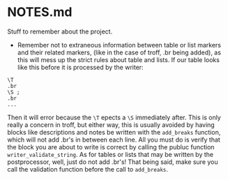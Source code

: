 # NOTES.md

Stuff to remember about the project.

- Remember not to extraneous information between table or list markers and their
related markers, (like in the case of troff, .br being added), as this will mess
up the strict rules about table and lists. If our table looks like this before it
is processed by the writer:

```
\T
.br
\S ;
.br
...
```

Then it will error because the `\T` epects a `\S` immediately after. This is only
really a concern in troff, but either way, this is usually avoided by having blocks
like descriptions and notes be written with the `add_breaks` function, which will
not add .br's in between each line. All you must do is verify that the block you
are about to write is correct by calling the publuc function `writer_validate_string`.
As for tables or lists that may be written by the postprocessor, well, just do not
add .br's! That being said, make sure you call the validation function before the
call to `add_breaks`.
